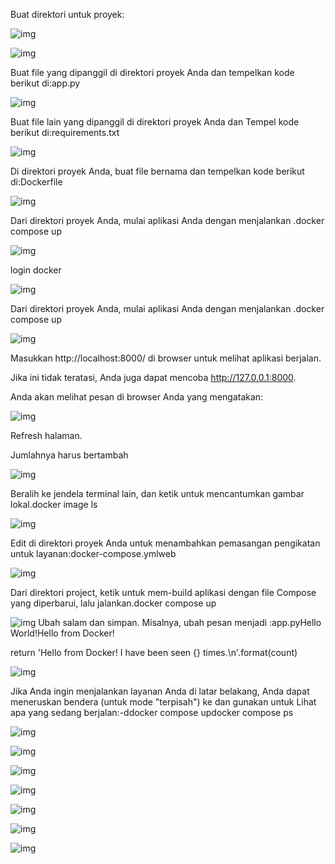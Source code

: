 Buat direktori untuk proyek:

![img](foto8/1.png)

![img](foto8/2.png)

Buat file yang dipanggil di direktori proyek Anda dan tempelkan kode berikut di:app.py

![img](foto8/3.png)

Buat file lain yang dipanggil di direktori proyek Anda dan Tempel kode berikut di:requirements.txt

![img](foto8/4.png)

Di direktori proyek Anda, buat file bernama dan tempelkan kode berikut di:Dockerfile

![img](foto8/5.png)

Dari direktori proyek Anda, mulai aplikasi Anda dengan menjalankan .docker compose up

![img](foto8/6.png)

login docker

![img](foto8/7.png)

Dari direktori proyek Anda, mulai aplikasi Anda dengan menjalankan .docker compose up

![img](foto8/8.png)

Masukkan http://localhost:8000/ di browser untuk melihat aplikasi berjalan.

Jika ini tidak teratasi, Anda juga dapat mencoba http://127.0.0.1:8000.

Anda akan melihat pesan di browser Anda yang mengatakan:

![img](foto8/9.png)

Refresh halaman.

Jumlahnya harus bertambah

![img](foto8/10.png)

Beralih ke jendela terminal lain, dan ketik untuk mencantumkan gambar lokal.docker image ls

![img](foto8/11.png)


Edit di direktori proyek Anda untuk menambahkan pemasangan pengikatan untuk layanan:docker-compose.ymlweb

![img](foto8/12.png)

Dari direktori project, ketik untuk mem-build aplikasi dengan file Compose yang diperbarui, lalu jalankan.docker compose up

![img](foto8/13.png)
Ubah salam dan simpan. Misalnya, ubah pesan menjadi :app.pyHello World!Hello from Docker!

return 'Hello from Docker! I have been seen {} times.\n'.format(count)

![img](foto8/14.png)

Jika Anda ingin menjalankan layanan Anda di latar belakang, Anda dapat meneruskan bendera (untuk mode "terpisah") ke dan gunakan untuk Lihat apa yang sedang berjalan:-ddocker compose updocker compose ps

![img](foto8/15.png)

![img](foto8/16.png)

![img](foto8/17.png)

![img](foto8/18.png)

![img](foto8/19.png)

![img](foto8/20.png)

![img](foto8/21.png)

